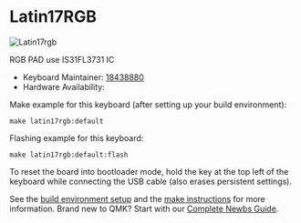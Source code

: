 # Latin17RGB

![Latin17rgb](https://i.imgur.com/UoGWpw9l.jpg)

  RGB PAD use IS31FL3731 IC

* Keyboard Maintainer: [18438880](https://github.com/18438880)
* Hardware Availability: 

Make example for this keyboard (after setting up your build environment):

    make latin17rgb:default

Flashing example for this keyboard:

    make latin17rgb:default:flash

To reset the board into bootloader mode, hold the key at the top left of the keyboard while connecting the USB cable (also erases persistent settings).

See the [build environment setup](https://docs.qmk.fm/#/getting_started_build_tools) and the [make instructions](https://docs.qmk.fm/#/getting_started_make_guide) for more information. Brand new to QMK? Start with our [Complete Newbs Guide](https://docs.qmk.fm/#/newbs).
